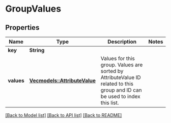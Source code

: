 # GroupValues

## Properties

Name | Type | Description | Notes
------------ | ------------- | ------------- | -------------
**key** | **String** |  | 
**values** | [**Vec<models::AttributeValue>**](AttributeValue.md) | Values for this group.  Values are sorted by AttributeValue ID related to this group and ID can be used to index this list. | 

[[Back to Model list]](../README.md#documentation-for-models) [[Back to API list]](../README.md#documentation-for-api-endpoints) [[Back to README]](../README.md)


